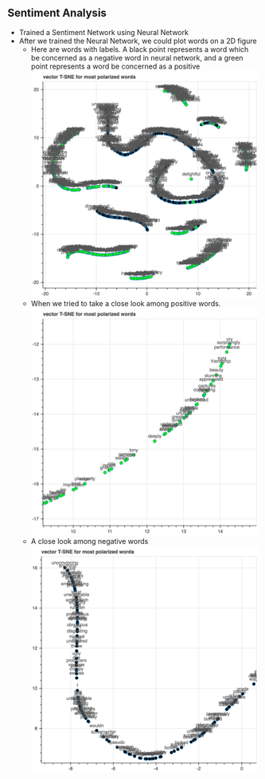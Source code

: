 ## Sentiment Analysis

+ Trained a Sentiment Network using Neural Network
+ After we trained the Neural Network, we could plot words on a 2D figure
  - Here are words with labels. A black point represents a word which be concerned as a negative word in neural network, and a green point represents a word be concerned as a positive  ![word_label](https://github.com/ZhangShiqiu1993/deep_learning/blob/master/sentiment_classification/demo/words_with_labels.png?raw=true)
  - When we tried to take a close look among positive words. ![positive](https://github.com/ZhangShiqiu1993/deep_learning/blob/master/sentiment_classification/demo/positive.png?raw=true)
  - A close look among negative words ![negative](https://github.com/ZhangShiqiu1993/deep_learning/blob/master/sentiment_classification/demo/negative.png?raw=true)
